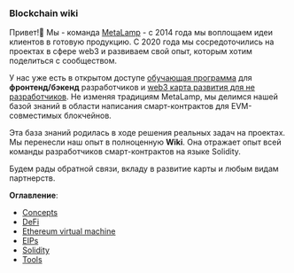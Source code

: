 ### Blockchain wiki

Привет!👋 Мы - команда [MetaLamp](https://www.metalamp.ru/) - с 2014 года мы воплощаем идеи клиентов в готовую продукцию. С 2020 года мы сосредоточились на проектах в сфере web3 и развиваем свой опыт, которым хотим поделиться с сообществом.

У нас уже есть в открытом доступе [обучающая программа](https://github.com/fullstack-development/developers-roadmap) для **фронтенд/бэкенд** разработчиков и [web3 карта развития для не разработчиков](https://github.com/fullstack-development/web3-roadmap).
Не изменяя традициям MetaLamp, мы делимся нашей базой знаний в области написания смарт-контрактов для EVM-совместимых блокчейнов.

Эта база знаний родилась в ходе решения реальных задач на проектах. Мы перенесли наш опыт в полноценную **Wiki**. Она отражает опыт всей команды разработчиков смарт-контрактов на языке Solidity.

Будем рады обратной связи, вкладу в развитие карты и любым видам партнерств.

**Оглавление**:
- [Concepts](./concepts/README.md)
- [DeFi](./DeFi/README.md)
- [Ethereum virtual machine](./ehtereum-virtual-machine/README.md)
- [EIPs](./EIPs/README.md)
- [Solidity](./solidity/README.md)
- [Tools](./tools/README.md)


